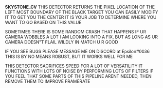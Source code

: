 **SKYSTONE_CV**
THIS DETECTOR RETURNS THE PIXEL LOCATION OF THE LEFT MOST BOUNDARY OF THE BLACK TARGET
YOU CAN EASILY MODIFY IT TO GET YOU THE CENTER
IT IS YOUR JOB TO DETERMINE WHERE YOU WANT TO GO BASED ON THIS VALUE

SOMETIMES THERE IS SOME RANDOM CRASH THAT HAPPENS IF UR CAMERA WOBBLES A LOT
I AM LOOKING INTO A FIX, BUT AS LONG AS UR CAMERA DOESN"T FLAIL WILDLY IN MATCH U R GOOD

IF YOU SEE BUGS PLEASE MESSAGE ME ON DISCORD at Epsilon#0036
THIS IS BY NO MEANS ROBUST, BUT IT WORKS WELL FOR ME

THIS DETECTOR SACRIFICES SPEED FOR A LOT OF VERSATILITY
IT FUNCTIONS WITH LOTS OF NOISE BY PERFORMING LOTS OF FILTERS
IF YOU FEEL THAT SOME PARTS OF THIS PIPELINE ARENT NEEDED, THEN REMOVE THEM
TO IMPROVE FRAMERATE
